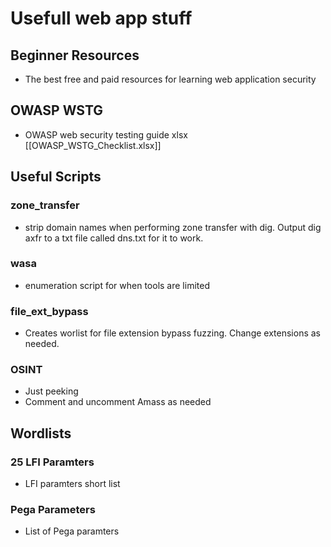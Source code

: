 # Usefull web app stuff

## Beginner Resources
- The best free and paid resources for learning web application security

## OWASP WSTG
- OWASP web security testing guide xlsx [[OWASP_WSTG_Checklist.xlsx]]

## Useful Scripts
### zone_transfer  
- strip domain names when performing zone transfer with dig. Output dig axfr to a txt file called dns.txt for it to work.

### wasa
- enumeration script for when tools are limited

### file_ext_bypass
- Creates worlist for file extension bypass fuzzing. Change extensions as needed.

### OSINT
- Just peeking
- Comment and uncomment Amass as needed

## Wordlists

### 25 LFI Paramters
- LFI paramters short list

### Pega Parameters
- List of Pega paramters
